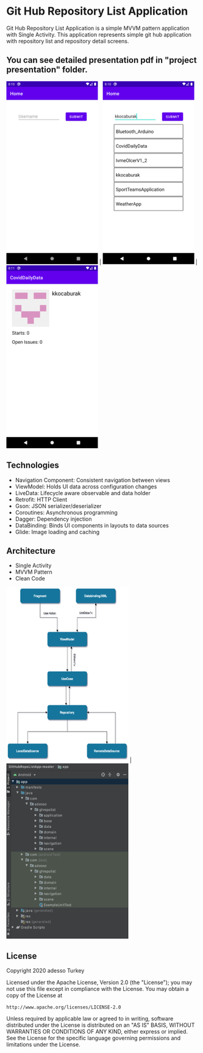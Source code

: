 # Git Hub Repository List Application
Git Hub Repository List Application is a simple MVVM pattern application with Single Activity. This application represents simple git hub application with repository list and repository detail screens. 
## You can see detailed presentation pdf in "project presentation" folder.

<img src="/images/main-screen.png" width="240"> | <img src="/images/main-screen-with-list.png" width="240"> | <img src="/images/detail-screen.png" width="240">

## Technologies

- Navigation Component: Consistent navigation between views
- ViewModel: Holds UI data across configuration changes
- LiveData: Lifecycle aware observable and data holder
- Retrofit: HTTP Client
- Gson: JSON serializer/deserializer
- Coroutines: Asynchronous programming
- Dagger: Dependency injection
- DataBinding: Binds UI components in layouts to data sources
- Glide: Image loading and caching

## Architecture

- Single Activity
- MVVM Pattern
- Clean Code

<img src="/images/architecture-diagram.png" width="320" height="460"> | <img src="/images/project-folder-structure.png" width="320" height="460">

## License

Copyright 2020 adesso Turkey

Licensed under the Apache License, Version 2.0 (the "License");
you may not use this file except in compliance with the License.
You may obtain a copy of the License at

    http://www.apache.org/licenses/LICENSE-2.0

Unless required by applicable law or agreed to in writing, software
distributed under the License is distributed on an "AS IS" BASIS,
WITHOUT WARRANTIES OR CONDITIONS OF ANY KIND, either express or implied.
See the License for the specific language governing permissions and
limitations under the License.
